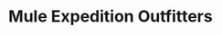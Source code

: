 ---
title: "Mule Expedition Outfitters"
url: /issaquah/mule-expedition-outfitters/
shop: Outdoor
---